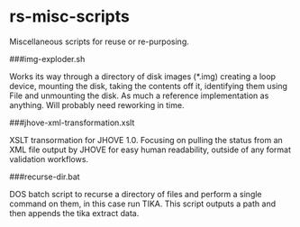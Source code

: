 rs-misc-scripts
===============

Miscellaneous scripts for reuse or re-purposing. 

###img-exploder.sh 

Works its way through a directory of disk images (*.img) creating a loop device, mounting the disk,
taking the contents off it, identifying them using File and unmounting the disk. As much a reference implementation
as anything. Will probably need reworking in time. 

###jhove-xml-transformation.xslt

XSLT transormation for JHOVE 1.0. Focusing on pulling the status from an XML file output by JHOVE for easy
human readability, outside of any format validation workflows. 

###recurse-dir.bat

DOS batch script to recurse a directory of files and perform a single command on them, in this case run TIKA. 
This script outputs a path and then appends the tika extract data. 
